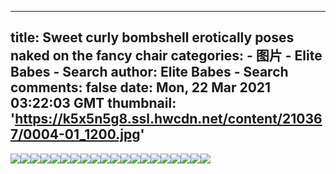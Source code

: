 
---
title: Sweet curly bombshell erotically poses naked on the fancy chair
categories: 
    - 图片
    - Elite Babes - Search
author: Elite Babes - Search
comments: false
date: Mon, 22 Mar 2021 03:22:03 GMT
thumbnail: 'https://k5x5n5g8.ssl.hwcdn.net/content/210367/0004-01_1200.jpg'
---

<div>   
<img src="https://k5x5n5g8.ssl.hwcdn.net/content/210367/0004-01_1200.jpg" referrerpolicy="no-referrer"><img src="https://k5x5n5g8.ssl.hwcdn.net/content/210367/0004-02_1200.jpg" referrerpolicy="no-referrer"><img src="https://k5x5n5g8.ssl.hwcdn.net/content/210367/0004-03_1200.jpg" referrerpolicy="no-referrer"><img src="https://k5x5n5g8.ssl.hwcdn.net/content/210367/0004-04_1200.jpg" referrerpolicy="no-referrer"><img src="https://k5x5n5g8.ssl.hwcdn.net/content/210367/0004-05_1800.jpg" referrerpolicy="no-referrer"><img src="https://k5x5n5g8.ssl.hwcdn.net/content/210367/0004-06_1200.jpg" referrerpolicy="no-referrer"><img src="https://k5x5n5g8.ssl.hwcdn.net/content/210367/0004-07_1200.jpg" referrerpolicy="no-referrer"><img src="https://k5x5n5g8.ssl.hwcdn.net/content/210367/0004-08_1200.jpg" referrerpolicy="no-referrer"><img src="https://k5x5n5g8.ssl.hwcdn.net/content/210367/0004-09_1200.jpg" referrerpolicy="no-referrer"><img src="https://k5x5n5g8.ssl.hwcdn.net/content/210367/0004-10_1200.jpg" referrerpolicy="no-referrer"><img src="https://k5x5n5g8.ssl.hwcdn.net/content/210367/0004-11_1800.jpg" referrerpolicy="no-referrer"><img src="https://k5x5n5g8.ssl.hwcdn.net/content/210367/0004-12_1800.jpg" referrerpolicy="no-referrer"><img src="https://k5x5n5g8.ssl.hwcdn.net/content/210367/0004-13_1200.jpg" referrerpolicy="no-referrer"><img src="https://k5x5n5g8.ssl.hwcdn.net/content/210367/0004-14_1200.jpg" referrerpolicy="no-referrer"><img src="https://k5x5n5g8.ssl.hwcdn.net/content/210367/0004-15_1200.jpg" referrerpolicy="no-referrer"><img src="https://k5x5n5g8.ssl.hwcdn.net/content/210367/0004-16_1200.jpg" referrerpolicy="no-referrer"><img src="https://k5x5n5g8.ssl.hwcdn.net/content/210367/0004-17_1800.jpg" referrerpolicy="no-referrer"><img src="https://k5x5n5g8.ssl.hwcdn.net/content/210367/0004-18_1200.jpg" referrerpolicy="no-referrer"><img src="https://k5x5n5g8.ssl.hwcdn.net/content/210367/0004-19_1200.jpg" referrerpolicy="no-referrer"><img src="https://k5x5n5g8.ssl.hwcdn.net/content/210367/0004-20_1800.jpg" referrerpolicy="no-referrer">  
</div>
            